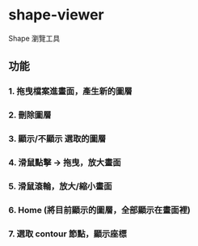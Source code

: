 # shape-viewer
Shape 瀏覽工具


## 功能

### 1. 拖曳檔案進畫面，產生新的圖層

### 2. 刪除圖層

### 3. 顯示/不顯示 選取的圖層

### 4. 滑鼠點擊 -> 拖曳，放大畫面

### 5. 滑鼠滾輪，放大/縮小畫面

### 6. Home (將目前顯示的圖層，全部顯示在畫面裡)

### 7. 選取 contour 節點，顯示座標
